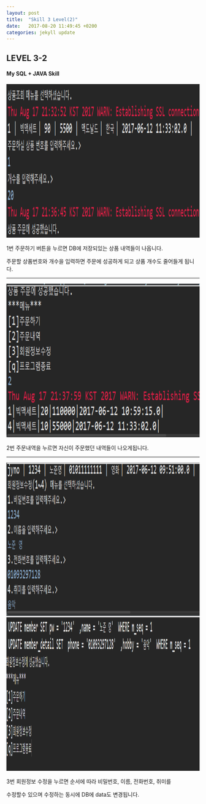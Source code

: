 ```yaml
---
layout: post
title:  "Skill 3 Level(2)"
date:   2017-08-20 11:49:45 +0200
categories: jekyll update
---
```


## LEVEL 3-2
#### My SQL + JAVA Skill

<img src="/assets/semi3.jpg" style="width:600px; height:400px;">

1번 주문하기 버튼을 누르면 DB에 저장되있는 상품 내역들이 나옵니다.

주문할 상품번호와 개수을 입력하면 주문에 성공하게 되고 상품 개수도 줄어들게 됩니다.
- - -
<img src="/assets/semi5.jpg" style="width:600px; height:400px;">

2번 주문내역을 누르면 자신이 주문했던 내역들이 나오게됩니다.
- - -
<img src="/assets/semi6.jpg" style="width:600px; height:400px;">

<img src="/assets/semi7.jpg" style="width:600px; height:400px;">

3번 회원정보 수정을 누르면 순서에 따라 비밀번호, 이름, 전화번호, 취미를 

수정할수 있으며 수정하는 동시에 DB에 data도 변경됩니다.